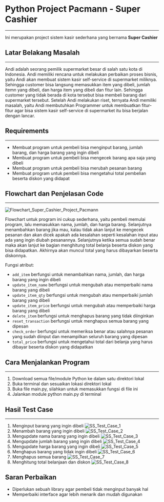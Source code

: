 # Python Project Pacmann - Super Cashier
---
Ini merupakan project sistem kasir sederhana yang bernama **Super Cashier**
## Latar Belakang Masalah
---
Andi adalah seorang pemilik supermarket  besar di salah satu kota di Indonesia. Andi memiliki rencana untuk melakukan perbaikan proses bisnis, yaitu Andi akan membuat sistem kasir self-service di supermarket miliknya. Sehingga customer bisa langsung memasukkan item yang dibeli, jumlah itemn yang dibeli, dan harga item yang dibeli dan fitur lain.
Sehingga customer yang tidak berada di kota tersebut bisa membeli barang dari supermarket tersebut. Setelah Andi melakukan riset, ternyata Andi memiliki masalah, yaitu Andi membutuhkan Programmer untuk membuatkan fitur-fitur agar bisa sistem kasir self-service di supermarket itu bisa berjalan dengan lancar.

## Requirements
---
- Membuat program untuk pembeli bisa menginput barang, jumlah barang, dan harga barang yang ingin dibeli
- Membuat program untuk pembeli bisa mengecek barang apa saja yang dibeli
- Membuat program untuk pembeli bisa merubah pesanan barang
- Membuat program untuk pembeli bisa mengetahui total pembelian beserta diskon yang didapat

## Flowchart dan Penjelasan Code
---
![Flowchart_Super_Cashier_Project_Pacmann](https://user-images.githubusercontent.com/67636190/219857262-b113f38f-eb0d-4a26-8d77-ac5bf814f529.png)

Flowchart untuk program ini cukup sederhana, yaitu pembeli memulai program, lalu memasukkan nama, jumlah, dan harga barang. Selanjutnya menambahkan barang jika mau, kalau tidak akan lanjut ke mengecek pesanan dan akan dicek apakah ada kesalahan seperti kesalahan input atau ada yang ingin diubah pesanannya. Selanjutnya ketika semua sudah benar maka akan lanjut ke bagian menghitung total belanja beserta diskon yang bisa didapatkan. Akhirnya akan muncul total yang harus dibayarkan beserta diskonnya.

Fungsi atribut:
- `add_item` berfungsi untuk menambahkan nama, jumlah, dan harga barang yang ingin dibeli
- `update_item_name` berfungsi untuk mengubah atau memperbaiki nama barang yang dibeli
- `update_item_qty` berfungsi untuk mengubah atau memperbaiki jumlah barang yang dibeli
- `update_item_price` berfungsi untuk mengubah atau memperbaiki harga barang yang dibeli
- `delete_item` berfungsi untuk menghapus barang yang tidak diinginkan
- `reset_transaction` berfungsi untuk menghapus semua barang yang dipesan
- `check_order` berfungsi untuk memeriksa benar atau salahnya pesanan yang sudah diinput dan menampilkan seluruh barang yang dipesan
- `total_price` berfungsi untuk mengetahui total dari belanja yang harus dibayar beserta diskon yang didapatkan

## Cara Menjalankan Program
---
1. Download semua file/module Python ke dalam satu direktori lokal
2. Buka terminal dan sesuaikan lokasi direktori lokal
3. Buka file main.py, silahkan untuk memasukkan fungsi di file ini
4. Jalankan module python main.py di terminal

## Hasil Test Case
---
1. Menginput barang yang ingin dibeli
![SS_Test_Case_1](https://user-images.githubusercontent.com/67636190/219864489-a3400666-df02-462e-8bd9-77366a09efac.png)
2. Menambah barang yang ingin dibeli
![SS_Test_Case_2](https://user-images.githubusercontent.com/67636190/219864713-77d693d2-b048-4416-9b84-eae9ad434018.png)
3. Mengupdate nama barang yang ingin dibeli
![SS_Test_Case_3](https://user-images.githubusercontent.com/67636190/219864836-d206a623-d509-487e-ba00-b4e9f9cf4443.png)
4. Mengupdate jumlah barang yang ingin dibeli
![SS_Test_Case_4](https://user-images.githubusercontent.com/67636190/219864912-ee2f3813-1c4b-4526-a634-84c5a41531c9.png)
5. Mengupdate harga barang yang ingin dibeli
![SS_Test_Case_5](https://user-images.githubusercontent.com/67636190/219865031-697d0088-62b0-4d84-a49a-570ead28c222.png)
6. Menghapus barang yang tidak ingin dibeli
![SS_Test_Case_6](https://user-images.githubusercontent.com/67636190/219865107-5cc65f4c-680d-477c-bd00-367dceb4b480.png)
7. Menghapus semua barang
![SS_Test_Case_7](https://user-images.githubusercontent.com/67636190/219865162-e22bb626-2900-42f9-b743-e4c53f8c9f6c.png)
8. Menghitung total belanjaan dan diskon
![SS_Test_Case_8](https://user-images.githubusercontent.com/67636190/219865392-8aa497aa-e73f-429e-b228-ff0642822bf4.png)

## Saran Perbaikan
- Diperlukan sebuah library agar pembeli tidak menginput banyak hal
- Memperbaiki interface agar lebih menarik dan mudah digunakan



